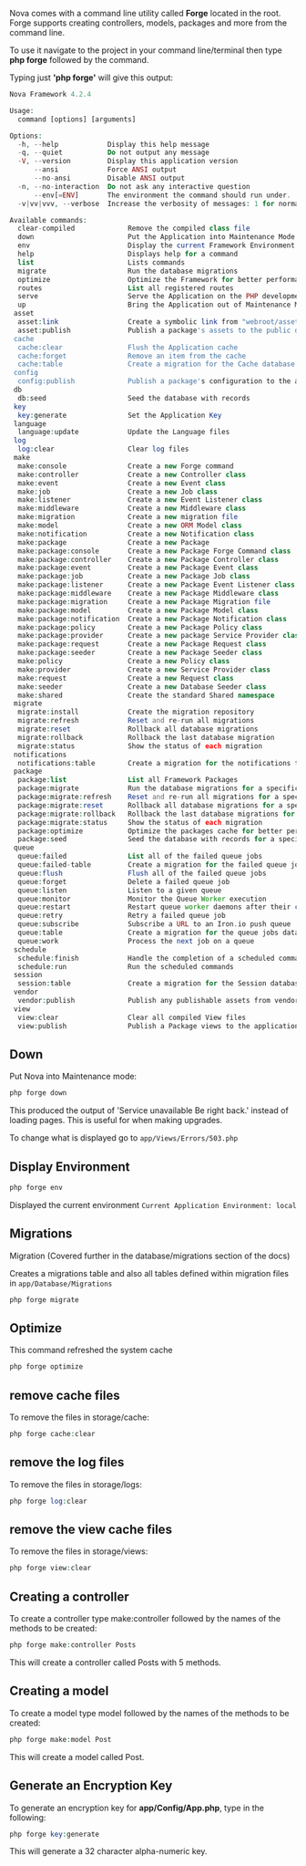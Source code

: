 Nova comes with a command line utility called **Forge** located in the root. Forge supports creating controllers, models, packages and more from the command line.

To use it navigate to the project in your command line/terminal then type **php forge** followed by the command.

Typing just **'php forge'** will give this output:

```php
Nova Framework 4.2.4

Usage:
  command [options] [arguments]

Options:
  -h, --help            Display this help message
  -q, --quiet           Do not output any message
  -V, --version         Display this application version
      --ansi            Force ANSI output
      --no-ansi         Disable ANSI output
  -n, --no-interaction  Do not ask any interactive question
      --env[=ENV]       The environment the command should run under.
  -v|vv|vvv, --verbose  Increase the verbosity of messages: 1 for normal output, 2 for more verbose output and 3 for debug

Available commands:
  clear-compiled             Remove the compiled class file
  down                       Put the Application into Maintenance Mode
  env                        Display the current Framework Environment
  help                       Displays help for a command
  list                       Lists commands
  migrate                    Run the database migrations
  optimize                   Optimize the Framework for better performance
  routes                     List all registered routes
  serve                      Serve the Application on the PHP development server
  up                         Bring the Application out of Maintenance Mode
 asset
  asset:link                 Create a symbolic link from "webroot/assets" to the "assets" folder
  asset:publish              Publish a package's assets to the public directory
 cache
  cache:clear                Flush the Application cache
  cache:forget               Remove an item from the cache
  cache:table                Create a migration for the Cache database table
 config
  config:publish             Publish a package's configuration to the application
 db
  db:seed                    Seed the database with records
 key
  key:generate               Set the Application Key
 language
  language:update            Update the Language files
 log
  log:clear                  Clear log files
 make
  make:console               Create a new Forge command
  make:controller            Create a new Controller class
  make:event                 Create a new Event class
  make:job                   Create a new Job class
  make:listener              Create a new Event Listener class
  make:middleware            Create a new Middleware class
  make:migration             Create a new migration file
  make:model                 Create a new ORM Model class
  make:notification          Create a new Notification class
  make:package               Create a new Package
  make:package:console       Create a new Package Forge Command class
  make:package:controller    Create a new Package Controller class
  make:package:event         Create a new Package Event class
  make:package:job           Create a new Package Job class
  make:package:listener      Create a new Package Event Listener class
  make:package:middleware    Create a new Package Middleware class
  make:package:migration     Create a new Package Migration file
  make:package:model         Create a new Package Model class
  make:package:notification  Create a new Package Notification class
  make:package:policy        Create a new Package Policy class
  make:package:provider      Create a new package Service Provider class
  make:package:request       Create a new Package Request class
  make:package:seeder        Create a new Package Seeder class
  make:policy                Create a new Policy class
  make:provider              Create a new Service Provider class
  make:request               Create a new Request class
  make:seeder                Create a new Database Seeder class
  make:shared                Create the standard Shared namespace
 migrate
  migrate:install            Create the migration repository
  migrate:refresh            Reset and re-run all migrations
  migrate:reset              Rollback all database migrations
  migrate:rollback           Rollback the last database migration
  migrate:status             Show the status of each migration
 notifications
  notifications:table        Create a migration for the notifications table
 package
  package:list               List all Framework Packages
  package:migrate            Run the database migrations for a specific or all Packages
  package:migrate:refresh    Reset and re-run all migrations for a specific or all Packages
  package:migrate:reset      Rollback all database migrations for a specific or all Packages
  package:migrate:rollback   Rollback the last database migrations for a specific or all Packages
  package:migrate:status     Show the status of each migration
  package:optimize           Optimize the packages cache for better performance
  package:seed               Seed the database with records for a specific or all Packages
 queue
  queue:failed               List all of the failed queue jobs
  queue:failed-table         Create a migration for the failed queue jobs database table
  queue:flush                Flush all of the failed queue jobs
  queue:forget               Delete a failed queue job
  queue:listen               Listen to a given queue
  queue:monitor              Monitor the Queue Worker execution
  queue:restart              Restart queue worker daemons after their current job
  queue:retry                Retry a failed queue job
  queue:subscribe            Subscribe a URL to an Iron.io push queue
  queue:table                Create a migration for the queue jobs database table
  queue:work                 Process the next job on a queue
 schedule
  schedule:finish            Handle the completion of a scheduled command
  schedule:run               Run the scheduled commands
 session
  session:table              Create a migration for the Session database table
 vendor
  vendor:publish             Publish any publishable assets from vendor packages
 view
  view:clear                 Clear all compiled View files
  view:publish               Publish a Package views to the application
```
## Down

Put Nova into Maintenance mode:

```php
php forge down
```

This produced the output of 'Service unavailable Be right back.' instead of loading pages. This is useful for when making upgrades.

To change what is displayed go to `app/Views/Errors/503.php`

## Display Environment

```php
php forge env
```

Displayed the current environment `Current Application Environment: local`

## Migrations

Migration (Covered further in the database/migrations section of the docs)

Creates a migrations table and also all tables defined within migration files in `app/Database/Migrations`

```php
php forge migrate
```

## Optimize

This command refreshed the system cache

```php
php forge optimize
```


## remove cache files
To remove the files in storage/cache:

```php
php forge cache:clear
```

## remove the log files
To remove the files in storage/logs:

```php
php forge log:clear
```

## remove the view cache files
To remove the files in storage/views:

```php
php forge view:clear
```

## Creating a controller
To create a controller type make:controller followed by the names of the methods to be created:

```php
php forge make:controller Posts
```

This will create a controller called Posts with 5 methods.

## Creating a model
To create a model type model followed by the names of the methods to be created:

```php
php forge make:model Post
```

This will create a model called Post.

## Generate an Encryption Key
To generate an encryption key for **app/Config/App.php**, type in the following:

```php
php forge key:generate
```

This will generate a 32 character alpha-numeric key.
